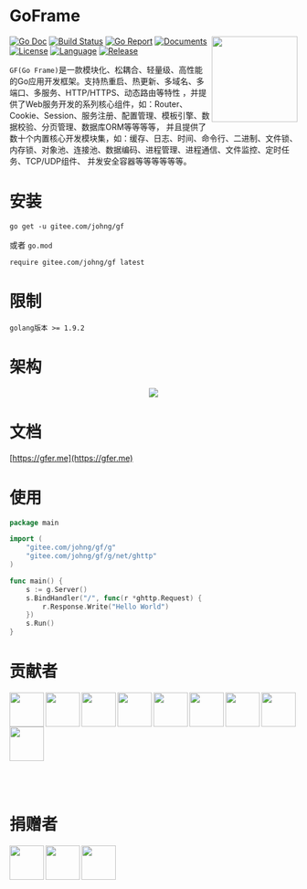# GoFrame
<img align="right" height="150px" src="https://gfer.me/cover.png">

[![Go Doc](https://godoc.org/github.com/johng-cn/gf?status.svg)](https://godoc.org/github.com/johng-cn/gf) 
[![Build Status](https://travis-ci.org/johng-cn/gf.svg?branch=master)](https://travis-ci.org/johng-cn/gf) 
[![Go Report](https://goreportcard.com/badge/github.com/johng-cn/gf)](https://goreportcard.com/report/github.com/johng-cn/gf) 
[![Documents](https://img.shields.io/badge/docs-100%25-green.svg)](https://gfer.me) 
[![License](https://img.shields.io/github/license/johng-cn/gf.svg?style=flat)](https://github.com/johng-cn/gf)
[![Language](https://img.shields.io/badge/language-go-blue.svg)](https://github.com/johng-cn/gf)
[![Release](https://img.shields.io/github/release/johng-cn/gf.svg?style=flat)](https://github.com/johng-cn/gf/releases)

<!--
[![Code Coverage](https://codecov.io/gh/johng-cn/gf/branch/master/graph/badge.svg)](https://codecov.io/gh/johng-cn/gf)
[![Code Helper](https://www.codetriage.com/johng-cn/gf/badges/users.svg)](https://www.codetriage.com/johng-cn/gf) 
--> 

`GF(Go Frame)`是一款模块化、松耦合、轻量级、高性能的Go应用开发框架。支持热重启、热更新、多域名、多端口、多服务、HTTP/HTTPS、动态路由等特性
，并提供了Web服务开发的系列核心组件，如：Router、Cookie、Session、服务注册、配置管理、模板引擎、数据校验、分页管理、数据库ORM等等等等，
并且提供了数十个内置核心开发模块集，如：缓存、日志、时间、命令行、二进制、文件锁、内存锁、对象池、连接池、数据编码、进程管理、进程通信、文件监控、定时任务、TCP/UDP组件、
并发安全容器等等等等等等。

# 安装
```html
go get -u gitee.com/johng/gf
```
或者
`go.mod`
```
require gitee.com/johng/gf latest
```
# 限制
```shell
golang版本 >= 1.9.2
```

# 架构
<div align=center>
<img src="https://gfer.me/images/arch.png"/>
</div>


# 文档
[https://gfer.me](https://gfer.me)


# 使用
```go
package main

import (
    "gitee.com/johng/gf/g"
    "gitee.com/johng/gf/g/net/ghttp"
)

func main() {
    s := g.Server()
    s.BindHandler("/", func(r *ghttp.Request) {
        r.Response.Write("Hello World")
    })
    s.Run()
}
```

# 贡献者

<a href="https://gitee.com/johng" target="_blank" title="John"><img src="https://gitee.com/uploads/27/1309327_johng.png?1530630243" width="60" align="left"></a>

<a href="https://gitee.com/wenzi1" target="_blank" title="蚊子"><img src="https://gfer.me/images/contributors/wenzi.png" width="60" align="left"></a>

<a href="https://gitee.com/zseeker" target="_blank" title="zseeker"><img src="https://gfer.me/images/contributors/zseeker.png" width="60" align="left"></a>

<a href="https://gitee.com/ymrjqyy" target="_blank" title="一墨染尽青衣颜"><img src="https://gfer.me/images/contributors/ymrjqyy.png" width="60" align="left"></a>

<a href="https://github.com/chenyang351" target="_blank" title="chenyang351"><img src="https://avatars1.githubusercontent.com/u/30063958?s=60&v=4" width="60" align="left"></a>

<a href="https://gitee.com/wxkj" target="_blank" title="wxkj"><img src="https://gitee.com/uploads/56/91356_wxkj.png" width="60" align="left"></a>

<a href="https://github.com/wxkj001" target="_blank" title="3wxkj001
"><img src="https://avatars0.githubusercontent.com/u/7794279?s=60&v=4" width="60" align="left"></a>

<a href="https://gitee.com/zhangjinfu" target="_blank" title="张金富"><img src="https://gfer.me/images/contributors/zjf.png" width="60" align="left"></a>

<a href="https://gitee.com/garfieldkwong" target="_blank" title="GarfieldKwong"><img src="https://gfer.me/images/contributors/garfieldkwong.png" width="60" align="left"></a>

&nbsp;

&nbsp;

&nbsp;

&nbsp;


# 捐赠者

<a href="https://gitee.com/zfan_codes" target="_blank" title="范钟"><img src="https://images.gitee.com/uploads/32/2044832_zfan_codes.png" width="60" align="left"></a>

<a href="https://gitee.com/hailaz" target="_blank" title="HaiLaz"><img src="https://gitee.com/uploads/87/1273187_hailaz.png" width="60" align="left"></a>

<a href="https://gitee.com/mg91" target="_blank" title="mg91"><img src="https://images.gitee.com/uploads/30/1410930_mg91.png" width="60" align="left"></a>